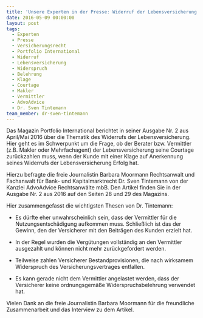```yaml
---
title: 'Unsere Experten in der Presse: Widerruf der Lebensversicherung'
date: 2016-05-09 00:00:00
layout: post
tags:
  - Experten
  - Presse
  - Versicherungsrecht
  - Portfolio International
  - Widerruf
  - Lebensversicherung
  - Widerspruch
  - Belehrung
  - Klage
  - Courtage
  - Makler
  - Vermittler
  - AdvoAdvice
  - Dr. Sven Tintemann
team_member: dr-sven-tintemann
---
```



Das Magazin Portfolio International berichtet in seiner Ausgabe Nr. 2 aus April/Mai 2016 über die Thematik des Widerrufs der Lebensversicherung. Hier geht es im Schwerpunkt um die Frage, ob der Berater bzw. Vermittler (z.B. Makler oder Mehrfachagent) der Lebensversicherung seine Courtage zurückzahlen muss, wenn der Kunde mit einer Klage auf Anerkennung seines Widerrufs der Lebensversicherung Erfolg hat.

Hierzu befragte die freie Journalistin Barbara Moormann Rechtsanwalt und Fachanwalt für Bank- und Kapitalmarktrecht Dr. Sven Tintemann von der Kanzlei AdvoAdvice Rechtsanwälte mbB. Den Artikel finden Sie in der Ausgabe Nr. 2 aus 2016 auf den Seiten 28 und 29 des Magazins.

Hier zusammengefasst die wichtigsten Thesen von Dr. Tintemann:

* Es dürfte eher unwahrscheinlich sein, dass der Vermittler für die Nutzungsentschädigung aufkommen muss. Schließlich ist das der Gewinn, den der Versicherer mit den Beiträgen des Kunden erzielt hat.

* In der Regel wurden die Vergütungen vollständig an den Vermittler ausgezahlt und können nicht mehr zurückgefordert werden.

* Teilweise zahlen Versicherer Bestandprovisionen, die nach wirksamem Widerspruch des Versicherungsvertrages entfallen.

* Es kann gerade nicht dem Vermittler angelastet werden, dass der Versicherer keine ordnungsgemäße Widerspruchsbelehrung verwendet hat.

Vielen Dank an die freie Journalistin Barbara Moormann für die freundliche Zusammenarbeit und das Interview zu dem Artikel.